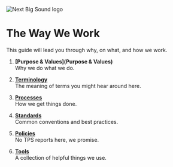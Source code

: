 ![Next Big Sound logo](https://cloud.githubusercontent.com/assets/1235062/13430384/d904c2b0-df92-11e5-979b-0b0b57b32cd0.png)

The Way We Work
===============

This guide will lead you through why, on what, and how we work.

1. **[Purpose & Values](Purpose & Values)**<br>
	Why we do what we do.

2. **[Terminology](Standards/Terminology.md)**<br>
	The meaning of terms you might hear around here.

3. **[Processes](Processes)**<br>
	How we get things done.

4. **[Standards](Standards)**<br>
	Common conventions and best practices.

5. **[Policies](Policies)**<br>
	No TPS reports here, we promise.

6. **[Tools](Tools)**<br>
	A collection of helpful things we use.

